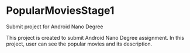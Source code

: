# PopularMoviesStage1
Submit project for Android Nano Degree

This project is created to submit Android Nano Degree assignment.
In this project, user can see the popular movies and its description. 
